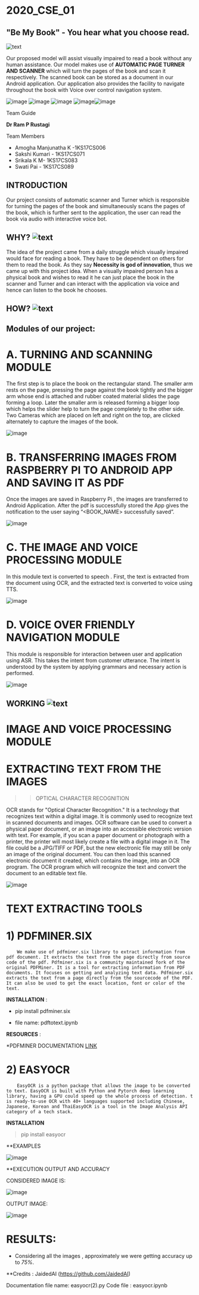 # 2020_CSE_01

 ## "Be My Book" - You hear what you choose read.
 
![text](https://img.shields.io/badge/HELLO%20-WORLD-yellowgreen)

Our proposed model will assist visually impaired to read a book without any human assistance. 
Our model makes use of  **AUTOMATIC PAGE TURNER AND SCANNER** which will turn the pages of the book and scan it respectively.
The scanned book can be stored as  a document  in our Android application.
Our application also provides the facility to navigate throughout the book with Voice over control navigation system.

![image](https://user-images.githubusercontent.com/83057352/116843576-fcb92600-abfd-11eb-9416-ca67b58b8280.png) ![image](https://user-images.githubusercontent.com/83057352/116842544-7f3fe680-abfa-11eb-90e5-afb3e70c211b.png) ![image](https://user-images.githubusercontent.com/83057352/116842556-8830b800-abfa-11eb-99c8-0992c9a28dde.png) ![image](https://user-images.githubusercontent.com/83057352/116842558-8bc43f00-abfa-11eb-97e4-509c533cfa33.png)![image](https://user-images.githubusercontent.com/83057352/116843780-9a145a00-abfe-11eb-820b-5801f03613e0.png)







Team Guide 

**Dr Ram P Rustagi**

Team Members

* Amogha Manjunatha K -1KS17CS006
* Sakshi Kumari - 1KS17CS071
* Srikala K M- 1KS17CS083
* Swati Pai - 1KS17CS089



## INTRODUCTION

Our project consists of automatic scanner and Turner which is responsible for turning the pages of the book and simultaneously scans the pages of the book, which is further sent to the application, the user can read the book via audio with interactive voice bot.


## WHY?  ![text](https://img.shields.io/badge/START%20WITH-WHY%3F-brightgreen)
                                                                 
The idea of the project came from a daily struggle which visually impaired would face for reading a book. They have to be dependent on others for them to read the book. As they say **Necessity is god of innovation**, thus we came up with this project idea. When a visually impaired person has a physical book and wishes to read it he can just place the book in the scanner and Turner and can interact with the application via voice and hence can listen to the book he chooses.


 ## HOW? ![text](https://img.shields.io/badge/HOW-%3F%3F-yellow)
 ##  Modules of our project: 
 
 # A.  TURNING AND SCANNING MODULE  
The first step is to place the book on the rectangular stand. The smaller arm rests on the page, pressing the page against the book tightly and the bigger arm whose end is attached and rubber coated material slides the page forming a loop. Later the smaller arm is released forming a bigger loop which helps the slider help to turn the page completely to the other side. Two Cameras which are placed on left and right on the top, are clicked alternately to capture the images of the book. 

![image](https://user-images.githubusercontent.com/83057352/116842881-bcf13f00-abfb-11eb-9e6c-210b80b9e39c.png)


 # B. TRANSFERRING IMAGES FROM RASPBERRY PI TO ANDROID APP AND SAVING IT AS PDF
Once the images are saved in Raspberry Pi , the images are transferred to Android Application. After the pdf is successfully stored the App gives the notification to the user saying “<BOOK_NAME> successfully saved”.

![image](https://user-images.githubusercontent.com/83057352/116842838-97643580-abfb-11eb-8205-5d6ac09ab51c.png)


# C. THE IMAGE AND VOICE PROCESSING MODULE
In this module text is converted to speech . First, the text is extracted from the document using OCR, and the extracted text is converted to voice using TTS.

![image](https://user-images.githubusercontent.com/83057352/116842952-fe81ea00-abfb-11eb-8b92-b31da69d28e1.png)


# D. VOICE OVER FRIENDLY NAVIGATION MODULE

This module is responsible for interaction between user and application using ASR. This takes the intent from customer utterance. The intent is understood by the system by applying grammars and necessary action is performed.

![image](https://user-images.githubusercontent.com/83057352/116842973-122d5080-abfc-11eb-9b07-b8ed3b45507d.png)



## WORKING ![text](https://img.shields.io/badge/WORK-TIME-red)

# IMAGE AND VOICE PROCESSING MODULE

# EXTRACTING TEXT FROM THE IMAGES

>> OPTICAL CHARACTER RECOGNITION

OCR stands for "Optical Character Recognition." It is a technology that recognizes text within a digital
image. It is commonly used to recognize text in scanned documents and images.
OCR software can be used to convert a physical paper document, or an image into an accessible 
electronic version with text. For example, if you scan a paper document or photograph with a printer, 
the printer will most likely create a file with a digital image in it. The file could be a JPG/TIFF or PDF, but the new electronic file may still be only an image of the original document. You can then load this
scanned electronic document it created, which contains the image, into an OCR program. The OCR 
program which will recognize the text and convert the document to an editable text file.

![image](https://user-images.githubusercontent.com/83057352/116843158-b3b4a200-abfc-11eb-8a1e-ada5fb15eb9c.png)


# TEXT EXTRACTING TOOLS

# 1) PDFMINER.SIX 

        We make use of pdfminer.six library to extract information from pdf document. It extracts the text from the page directly from source code of the pdf. Pdfminer.six is a community maintained fork of the original PDFMiner. It is a tool for extracting information from PDF documents. It focuses on getting and analyzing text data. Pdfminer.six extracts the text from a page directly from the sourcecode of the PDF. It can also be used to get the exact location, font or color of the text.
 
**INSTALLATION** :

* pip install pdfminer.six
 
 * file name: pdftotext.ipynb

**RESOURCES** :

*PDFMINER DOCUMENTATION
   [LINK](https://pdfminersix.readthedocs.io/en/latest/)


# 2) EASYOCR

        EasyOCR is a python package that allows the image to be converted to text. EasyOCR is built with Python and Pytorch deep learning library, having a GPU could speed up the whole process of detection. t is ready-to-use OCR with 40+ languages supported including Chinese, Japanese, Korean and ThaiEasyOCR is a tool in the Image Analysis API category of a tech stack.
        
   **INSTALLATION**
   
   > pip install easyocr
  
  **EXAMPLES
  
  ![image](https://user-images.githubusercontent.com/83057352/116846025-114cec80-ac05-11eb-9b6f-60a48f5aa5b9.png)
  
  **EXECUTION OUTPUT AND ACCURACY
  
  CONSIDERED IMAGE IS:  
 
  ![image](https://user-images.githubusercontent.com/83057352/116849233-02b60380-ac0c-11eb-9831-03bdb9a640a0.png)

  
  OUTPUT IMAGE: 
  
  ![image](https://user-images.githubusercontent.com/83057352/116848767-f1202c00-ac0a-11eb-9cf5-4659b061e116.png)
  

#  RESULTS:

 * Considering all the images ,  approximately we were getting accuracy up to *75%*.
   
        
  **Credits : JaidedAI (https://github.com/JaidedAI)

Documentation file name: easyocr(2).py
Code file : easyocr.ipynb




                                         
     
